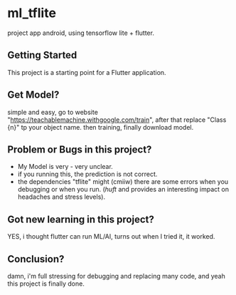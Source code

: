 # ml_tflite

project app android, using tensorflow lite + flutter.

## Getting Started

This project is a starting point for a Flutter application.

## Get Model?

simple and easy, go to website "https://teachablemachine.withgoogle.com/train", after that replace "Class {n}" tp your object name. then training, finally download model.

## Problem or Bugs in this project?

- My Model is very - very unclear.
- if you running this, the prediction is not correct.
- the dependencies "tflite" might (cmiiw) there are some errors when you debugging or when you run. (*huft* and provides an interesting impact on headaches and stress levels).

## Got new learning in this project?

YES, i thought flutter can run ML/AI, turns out when I tried it, it worked.

## Conclusion?

damn, i'm full stressing for debugging and replacing many code, and yeah this project is finally done.
